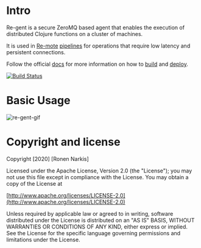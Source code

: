 # Intro

Re-gent is a secure ZeroMQ based agent that enables the execution of distributed Clojure functions on a cluster of machines.

It is used in [Re-mote](https://github.com/re-ops/re-mote) [pipelines](https://re-ops.github.io/re-docs/#abstractions) for operations that require low latency and persistent connections.

Follow the official [docs](https://re-ops.github.io/re-docs/) for more information on how to [build](https://re-ops.github.io/re-docs/setup/re-gent.html#build) and [deploy](https://re-ops.github.io/re-docs/setup/re-gent.html#deploy).

[![Build Status](https://travis-ci.org/re-ops/re-gent.png)](https://travis-ci.org/re-ops/re-gent)

# Basic Usage

![re-gent-gif](https://re-ops.github.io/re-one/gifs/re-gent.gif)

# Copyright and license

Copyright [2020] [Ronen Narkis]

Licensed under the Apache License, Version 2.0 (the "License");
you may not use this file except in compliance with the License.
You may obtain a copy of the License at

  [http://www.apache.org/licenses/LICENSE-2.0](http://www.apache.org/licenses/LICENSE-2.0)

Unless required by applicable law or agreed to in writing, software
distributed under the License is distributed on an "AS IS" BASIS,
WITHOUT WARRANTIES OR CONDITIONS OF ANY KIND, either express or implied.
See the License for the specific language governing permissions and
limitations under the License.
